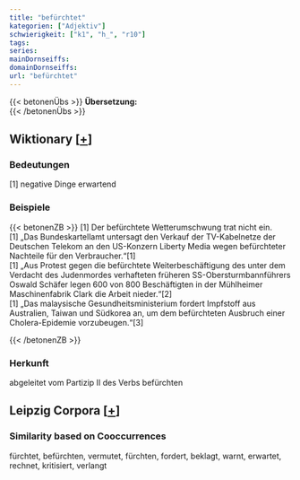 ```yaml
---
title: "befürchtet"
kategorien: ["Adjektiv"]
schwierigkeit: ["k1", "h_", "r10"]
tags:
series:
mainDornseiffs:
domainDornseiffs:
url: "befürchtet"
---
```


{{< betonenÜbs >}}
**Übersetzung:**  
{{< /betonenÜbs >}}

## Wiktionary [[+](https://de.wiktionary.org/wiki/befürchtet)]

### Bedeutungen
[1] negative Dinge erwartend  

### Beispiele
{{< betonenZB >}}
[1] Der befürchtete Wetterumschwung trat nicht ein.  
[1] „Das Bundeskartellamt untersagt den Verkauf der TV-Kabelnetze der Deutschen Telekom an den US-Konzern Liberty Media wegen befürchteter Nachteile für den Verbraucher.“[1]  
[1] „Aus Protest gegen die befürchtete Weiterbeschäftigung des unter dem Verdacht des Judenmordes verhafteten früheren SS-Obersturmbannführers Oswald Schäfer legen 600 von 800 Beschäftigten in der Mühlheimer Maschinenfabrik Clark die Arbeit nieder.“[2]  
[1] „Das malaysische Gesundheitsministerium fordert Impfstoff aus Australien, Taiwan und Südkorea an, um dem befürchteten Ausbruch einer Cholera-Epidemie vorzubeugen.“[3]  

{{< /betonenZB >}}
### Herkunft
abgeleitet vom Partizip II des Verbs befürchten  


## Leipzig Corpora [[+](https://corpora.uni-leipzig.de/en/res?word=befürchtet&corpusId=deu_newscrawl-public_2018)]


### Similarity based on Cooccurrences
fürchtet, befürchten, vermutet, fürchten, fordert, beklagt, warnt, erwartet, rechnet, kritisiert, verlangt

